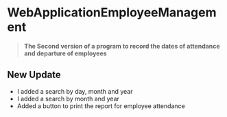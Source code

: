 # WebApplicationEmployeeManagement

> **The Second version of a program to record the dates of attendance and departure of employees**


## New Update
- I added a search by day, month and year
- I added a search by month and year
- Added a button to print the report for employee attendance
